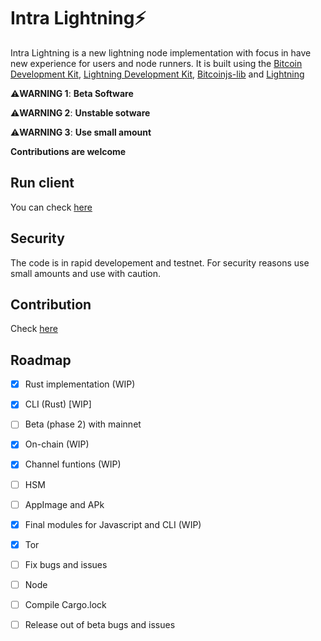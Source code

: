 # Intra Lightning⚡

Intra Lightning is a new lightning node implementation with focus in have new experience for users and node runners. It is built using the [Bitcoin Development Kit](https://bitcoindevkit.org), [Lightning Development Kit](https://lightningdevkit.org), [Bitcoinjs-lib](https://github.com/bitcoinjs/bitcoinjs-lib) and [Lightning](https://github.com/alexbosworth/lightning)

⚠️**WARNING 1**: **Beta Software**

⚠️**WARNING 2**: **Unstable sotware**

⚠️**WARNING 3**: **Use small amount**

**Contributions are welcome**


## Run client

You can check [here](https://github.com/AreaLayer/Intra-Lightning/tree/main/intralncore)

## Security

The code is in rapid developement and testnet. For security reasons use small amounts and use with caution.

## Contribution

Check [here](https://github.com/AreaLayer/Intra-Lightning/blob/main/CONTRIBUTING.md)

## Roadmap

- [x] Rust implementation (WIP)
- [x] CLI (Rust) [WIP]
- [ ] Beta (phase 2) with mainnet
- [x] On-chain (WIP)
- [x] Channel funtions (WIP)
- [ ] HSM
- [ ] AppImage and APk
- [x] Final modules for Javascript and CLI (WIP)
- [x] Tor
- [ ] Fix bugs and issues
- [ ] Node
- [ ] Compile Cargo.lock
- [ ] Release out of beta bugs and issues

